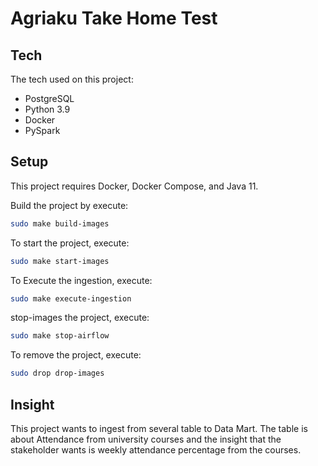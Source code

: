 # Agriaku Take Home Test

## Tech

The tech used on this project:

- PostgreSQL
- Python 3.9
- Docker
- PySpark

## Setup

This project requires Docker, Docker Compose, and Java 11.

Build the project by execute:

```sh
sudo make build-images
```

To start the project, execute:
```sh
sudo make start-images
```

To Execute the ingestion, execute:
```sh
sudo make execute-ingestion
```

stop-images the project, execute:
```sh
sudo make stop-airflow
```

To remove the project, execute:
```sh
sudo drop drop-images
```

## Insight

This project wants to ingest from several table to Data Mart. The table is about Attendance from university courses and the insight that the stakeholder wants is weekly attendance percentage from the courses.